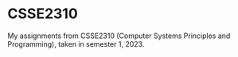 # CSSE2310
My assignments from CSSE2310 (Computer Systems Principles and Programming), taken in semester 1, 2023.
